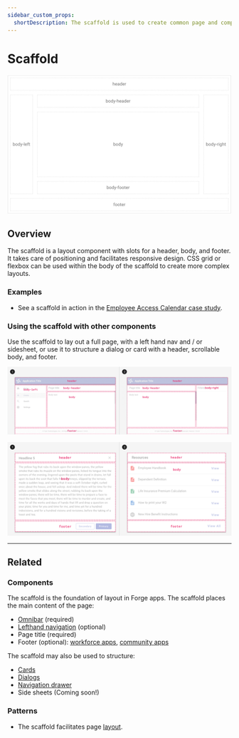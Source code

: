 ```yaml
---
sidebar_custom_props:
  shortDescription: The scaffold is used to create common page and component layouts with a header, scrollable body, and footer.
---
```


# Scaffold

<ComponentVisual
  figmaUrl=""
  storybookUrl="https://forge.tylerdev.io/main/?path=/story/components-scaffold--default" />

<ImageBlock padded={false}>

![Diagram of a scaffold component.](./images/scaffold-diagram.png)

</ImageBlock>

## Overview 

The scaffold is a layout component with slots for a header, body, and footer. It takes care of positioning and facilitates responsive design. CSS grid or flexbox can be used within the body of the scaffold to create more complex layouts. 

### Examples

- See a scaffold in action in the [Employee Access Calendar case study](/case-studies/ess-calendar).

### Using the scaffold with other components

Use the scaffold to lay out a full page, with a left hand nav and / or sidesheet, or use it to structure a dialog or card with a header, scrollable body, and footer. 

<ImageBlock padded={false} caption="1. The scaffold may be used to structure a traditional page layout with lefthand nav.<br>2. The scaffold may be used to structure a page layout with a side sheet.">

![Image of two page layouts: one with lefthand nav and one with a side sheet, both using the scaffold for structure.](./images/scaffold-1.png)

</ImageBlock>

<ImageBlock padded={false} caption="1. The scaffold may be used to structure a dialog.<br>2. The scaffold may be used to structure a card.">

![Image of a dialog and a card.](./images/scaffold-2.png)

</ImageBlock>

---

## Related 

### Components

The scaffold is the foundation of layout in Forge apps. The scaffold places the main content of the page:

- [Omnibar](/components/omni/omnibar) (required)
- [Lefthand navigation](/components/navigation/navigation-drawer) (optional)
- Page title (required)
- Footer (optional): [workforce apps](/core-patterns/branding/workforce#3-footer-optional), [community apps](/core-patterns/branding/community#4-footer-optional)

The scaffold may also be used to structure:

- [Cards](/components/cards/card)
- [Dialogs](/components/notification-and-messages/dialog)
- [Navigation drawer](/components/navigation/navigation-drawer)
- Side sheets (Coming soon!)

### Patterns

- The scaffold facilitates page [layout](/core-patterns/layout/intro).


